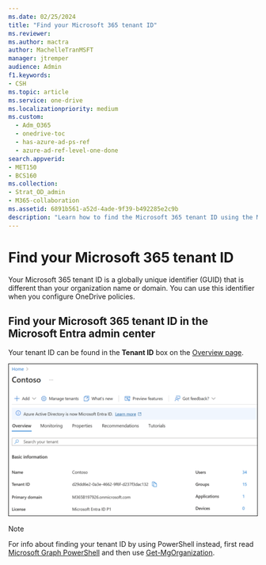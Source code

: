 ```yaml
---
ms.date: 02/25/2024
title: "Find your Microsoft 365 tenant ID"
ms.reviewer: 
ms.author: mactra
author: MachelleTranMSFT
manager: jtremper
audience: Admin
f1.keywords:
- CSH
ms.topic: article
ms.service: one-drive
ms.localizationpriority: medium
ms.custom:
  - Adm_O365
  - onedrive-toc
  - has-azure-ad-ps-ref
  - azure-ad-ref-level-one-done
search.appverid:
- MET150
- BCS160
ms.collection: 
- Strat_OD_admin
- M365-collaboration
ms.assetid: 6891b561-a52d-4ade-9f39-b492285e2c9b
description: "Learn how to find the Microsoft 365 tenant ID using the Microsoft Entra admin center."
---
```


# Find your Microsoft 365 tenant ID

Your Microsoft 365 tenant ID is a globally unique identifier (GUID) that is different than your organization name or domain. You can use this identifier when you configure OneDrive policies.
  
## Find your Microsoft 365 tenant ID in the Microsoft Entra admin center

Your tenant ID can be found in the **Tenant ID** box on the [Overview page](https://entra.microsoft.com/#view/Microsoft_AAD_IAM/TenantOverview.ReactView).

![Screenshot that shows the Directory Properties pane in the Entra Admin Center dashboard](media/find-m365-tenant-id-dashboard.png)
  
> [!NOTE]
> For info about finding your tenant ID by using PowerShell instead, first read [Microsoft Graph PowerShell](/powershell/microsoftgraph/installation?view=graph-powershell-1.0&preserve-view=true) and then use [Get-MgOrganization](/powershell/module/microsoft.graph.identity.directorymanagement/get-mgorganization?view=graph-powershell-1.0&preserve-view=true).
